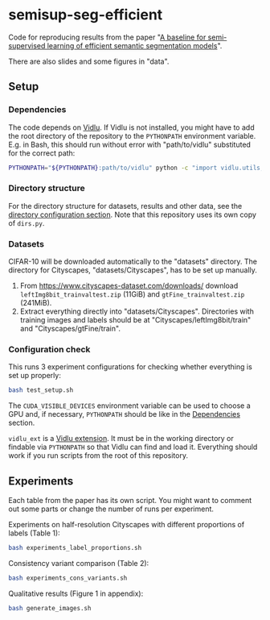 # semisup-seg-efficient

Code for reproducing results from the paper "[A baseline for semi-supervised learning of efficient semantic segmentation models](https://arxiv.org/abs/2106.07075)".

There are also slides and some figures in "data".

## Setup

### Dependencies

The code depends on [Vidlu](https://github.com/Ivan1248/Vidlu). If Vidlu is not installed, you might have to add the root directory of the repository to the `PYTHONPATH` environment variable. E.g. in Bash, this should run without error with "path/to/vidlu" substituted for the correct path:

```sh
PYTHONPATH="${PYTHONPATH}:path/to/vidlu" python -c "import vidlu.utils; print('success')"
```

### Directory structure

For the directory structure for datasets, results and other data, see the [directory configuration section](https://github.com/Ivan1248/vidlu#directory-configuration). Note that this repository uses its own copy of `dirs.py`.

### Datasets

CIFAR-10 will be downloaded automatically to the "datasets" directory. The directory for Cityscapes, "datasets/Cityscapes", has to be set up manually.

1. From <https://www.cityscapes-dataset.com/downloads/> download `leftImg8bit_trainvaltest.zip` (11GiB) and `gtFine_trainvaltest.zip` (241MiB).
2. Extract everything directly into "datasets/Cityscapes". Directories with training images and labels should be at "Cityscapes/leftImg8bit/train" and "Cityscapes/gtFine/train".

### Configuration check

This runs 3 experiment configurations for checking whether everything is set up properly:

```sh
bash test_setup.sh
```

The `CUDA_VISIBLE_DEVICES` environment variable can be used to choose a GPU and, if necessary, `PYTHONPATH` should be like in the [Dependencies](#dependencies) section.  

`vidlu_ext` is a [Vidlu extension](https://github.com/Ivan1248/Vidlu#extensions). It must be in the working directory or findable via `PYTHONPATH` so that Vidlu can find and load it. Everything should work if you run scripts from the root of this repository.

## Experiments

Each table from the paper has its own script. You might want to comment out some parts or change the number of runs per experiment.

Experiments on half-resolution Cityscapes with different proportions of labels (Table 1):

```sh
bash experiments_label_proportions.sh
```

Consistency variant comparison (Table 2):

```sh
bash experiments_cons_variants.sh
```

Qualitative results (Figure 1 in appendix):

```sh
bash generate_images.sh
```
